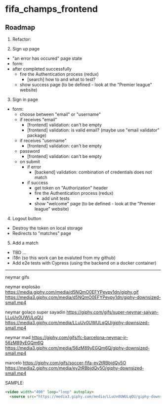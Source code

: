 # fifa_champs_frontend

## Roadmap

1. Refactor:
  <!-- * Turn `index.js` files into barrels that exports the actual component (the component should be named as `ActionButton` not `action-button`) -->
  <!-- * The respective style files should replace `index.styles.css` to `ActionButton.styles.css` -->
  <!-- * The style main class should be the component name, e.g.: `.ActionButton` instead of `.action-button` -->
2. Sign up page
  <!-- * Add variant for "isDisabled" on "ActionButton" -->
  * "an error has occured" page state
  * form:
    <!-- * email address -->
      <!-- * [frontend] validation: can't be empty -->
      <!-- * [frontend] validation: is valid email? (maybe use "email validator" package) -->
      <!-- * [backend] validation: is already in use? -->
    <!-- * username -->
      <!-- * [frontend] validation: can't be empty -->
      <!-- * [frontend] validation: not more than 16 characters -->
      <!-- * raise "maxlength" to 24 characters -->
      <!-- * [backend] validation: is already in use? -->
    <!-- * password -->
      <!-- * [frontend] validation: can't be empty -->
      <!-- * [frontend] validation: not strong enough (show a check for each one validate checks) -->
  * after completed successfully
    <!-- * get token on "Authorization" header -->
    * fire the Authentication process (redux)
      * [search] how to and what to test?
    * show success page (to be defined - look at the "Premier league" website)
3. Sign in page
  * form:
    * choose between "email" or "username"
    * if receives "email"
      * [frontend] validation: can't be empty
      * [frontend] validation: is valid email? (maybe use "email validator" package)
    * if receives "username"
      * [frontend] validation: can't be empty
    * password
      * [frontend] validation: can't be empty
    * on submit
      * if error
        * [backend] validation: combination of credentials does not match
      * if success
        * get token on "Authorization" header
        * fire the Authentication process (redux)
          * add unit tests
        * show "welcome" page (to be defined - look at the "Premier league" website)
4. Logout button
  * Destroy the token on local storage
  * Redirects to "matches" page
5. Add a match
  * TBD
...
* i18n (so this work can be evaluted from my github)
* Add e2e tests with Cypress (using the backend on a docker container)


-----

neymar gifs

neymar explosão
https://media.giphy.com/media/d5NQmO0EFYPevpy1dn/giphy.gif
https://media3.giphy.com/media/d5NQmO0EFYPevpy1dn/giphy-downsized-small.mp4

neymar golaço super sayadin
https://giphy.com/gifs/super-neymar-saiyan-LLuUv0UWULqQU
https://media3.giphy.com/media/LLuUv0UWULqQU/giphy-downsized-small.mp4

neymar mad
https://giphy.com/gifs/fc-barcelona-neymar-jr-56zM89yEGQm6Q
https://media3.giphy.com/media/56zM89yEGQm6Q/giphy-downsized-small.mp4

marcelo
https://giphy.com/gifs/soccer-fifa-ey2tRBbjdQy5O
https://media2.giphy.com/media/ey2tRBbjdQy5O/giphy-downsized-small.mp4

SAMPLE:
```html
<video width="400" loop="loop" autoplay>
  <source src="https://media3.giphy.com/media/LLuUv0UWULqQU/giphy-downsized-small.mp4" type="video/mp4"/>
```
